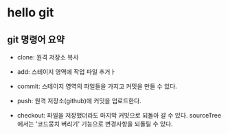 # hello git
## git 명령어 요약

- clone: 원격 저장소 복사
- add: 스테이지 영역에 작업 파일 추거ㅏ
- commit: 스테이지 영역의 파일들을 가지고 커밋을 만들 수 있다.
- push: 원격 저장소(github)에 커밋을 업로드한다.

- checkout: 파일을 저장했더라도 마지막 커밋으로 되돌아 갈 수 있다.
sourceTree에서는 '코드뭉치 버리기' 기능으로 변경사항을 되돌릴 수 있다.